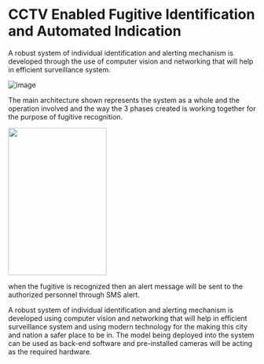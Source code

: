 # CCTV Enabled Fugitive Identification and Automated Indication
A robust system of individual identification and alerting mechanism is developed through the use of computer vision and networking that will help in efficient surveillance system.

![image](https://github.com/krishnapranayangara/Fugitive_Recognition/assets/33367492/0059699c-9e86-4eca-8175-a2bb5b99cfa6)

The main architecture shown represents the system as a whole and the operation involved and the way the 3 phases created is working together for the purpose of fugitive recognition. 

<img src="https://github.com/krishnapranayangara/Fugitive_Recognition/assets/33367492/98ef2b27-f150-49b0-bc28-0d82bbb41197" width="200" height="300">


when the fugitive is recognized then an alert message will be sent to the authorized personnel through SMS alert.

A robust system of individual identification and alerting mechanism is developed using computer vision and networking that will help in efficient surveillance system and using modern technology for the making this city and nation a safer place to be in. The model being deployed into the system can be used as back-end software and pre-installed cameras will be acting as the required hardware. 
